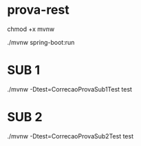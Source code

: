 # prova-rest

chmod +x mvnw

./mvnw spring-boot:run

# SUB 1
./mvnw -Dtest=CorrecaoProvaSub1Test test

# SUB 2
./mvnw -Dtest=CorrecaoProvaSub2Test test
